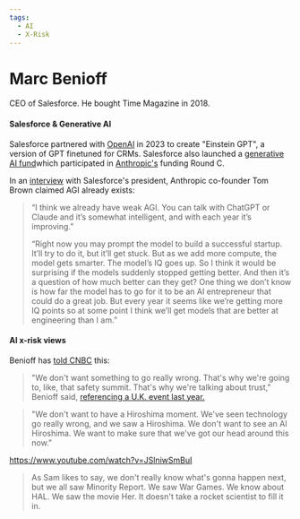 ```yaml
---
tags:
  - AI
  - X-Risk
---
```

# Marc Benioff

CEO of Salesforce. He bought Time Magazine in 2018.

#### Salesforce & Generative AI

Salesforce partnered with [OpenAI](../Cartography/Technomundistan-Technophilistan/OpenAI.md) in 2023 to create "Einstein GPT", a version of GPT finetuned for CRMs. Salesforce also launched a [generative AI fund](https://www.salesforce.com/news/stories/generative-ai-investing/)which participated in [Anthropic's](../Cartography/Avant-Gardea%20Arriere-Gardea/Anthropic.md) funding Round C.

In an [interview](https://salesforceventures.com/perspectives/in-conversation-with-anthropic-co-founder-tom-brown/) with Salesforce's president, Anthropic co-founder Tom Brown claimed AGI already exists:
>“I think we already have weak AGI. You can talk with ChatGPT or Claude and it’s somewhat intelligent, and with each year it’s improving.”
>
>“Right now you may prompt the model to build a successful startup. It’ll try to do it, but it’ll get stuck. But as we add more compute, the model gets smarter. The model’s IQ goes up. So I think it would be surprising if the models suddenly stopped getting better. And then it’s a question of how much better can they get? One thing we don’t know is how far the model has to go for it to be an AI entrepreneur that could do a great job. But every year it seems like we’re getting more IQ points so at some point I think we’ll get models that are better at engineering than I am.”

#### AI x-risk views

Benioff has [told CNBC](https://www.cnbc.com/2024/01/18/we-dont-want-to-see-an-ai-hiroshima-salesforce-ceo-warns.html) this:
>"We don't want something to go really wrong. That's why we're going to, like, that safety summit. That's why we're talking about trust," Benioff said, [referencing a U.K. event last year.](https://www.cnbc.com/2023/10/31/what-you-need-to-know-about-uk-ai-summit-attendees-agenda-and-more.html)

>"We don't want to have a Hiroshima moment. We've seen technology go really wrong, and we saw a Hiroshima. We don't want to see an AI Hiroshima. We want to make sure that we've got our head around this now."

https://www.youtube.com/watch?v=JSlniwSmBuI

> As Sam likes to say, we don't really know what's gonna happen next, but we all saw Minority Report. We saw War Games. We know about HAL. We saw the movie Her. It doesn't take a rocket scientist to fill it in.

